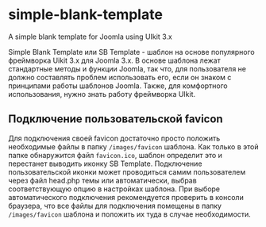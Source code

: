 # simple-blank-template
A simple blank template for Joomla using UIkit 3.x

Simple Blank Template или SB Template - шаблон на основе популярного фреймворка Uikit 3.x для Joomla 3.x. В основе шаблона лежат стандартные методы и функции Joomla, так что, для пользователя не должно составлять проблем использовать его, если он знаком с принципами работы шаблонов Joomla. Также, для комфортного использования, нужно знать работу фреймворка UIkit.

## Подключение пользовательской favicon
Для подключения своей favicon достаточно просто положить необходимые файлы в папку `/images/favicon` шаблона. Как только в этой папке обнаружится файл `favicon.ico`, шаблон определит это и перестанет выводить иконку SB Template.
Подключение пользовательской иконки может проводиться самим пользователем через файл head.php темы или автоматически, выбрав соответствующую опцию в настройках шаблона. При выборе автоматического подключения рекомендуется проверить в консоли браузера, что все файлы для подключения помещены в папку `/images/favicon` шаблона и положить их туда в случае необходимости.
